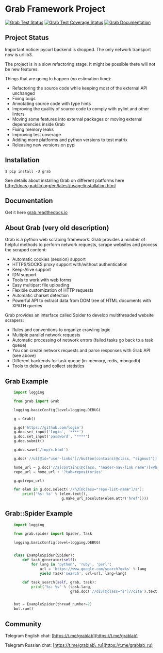 # Grab Framework Project

[![Grab Test Status](https://github.com/lorien/grab/workflows/test/badge.svg)](https://github.com/lorien/grab/actions/workflows/test.yml)
[![Grab Test Coverage Status](https://coveralls.io/repos/github/lorien/grab/badge.svg)](https://coveralls.io/github/lorien/grab)
[![Grab Documentation](https://readthedocs.org/projects/grab/badge/?version=latest)](https://grab.readthedocs.io/en/latest/)

## Project Status

Important notice: pycurl backend is dropped. The only network transport now is urllib3.

The project is in a slow refactoring stage. It might be possible there will not be new features.

Things that are going to happen (no estimation time):

* Refactoring the source code while keeping most of the external API unchanged
* Fixing bugs
* Annotating source code with type hints
* Improving the quality of source code to comply with pylint and other linters
* Moving some features into external packages or moving external dependencies inside Grab
* Fixing memory leaks
* Improving test coverage
* Adding more platforms and python versions to test matrix
* Releasing new versions on pypi


## Installation

```
$ pip install -U grab
```

See details about installing Grab on different platforms here http://docs.grablib.org/en/latest/usage/installation.html


## Documentation

Get it here [grab.readthedocs.io](https://grab.readthedocs.io/en/latest/)

## About Grab (very old description)

Grab is a python web scraping framework. Grab provides a number of helpful methods
to perform network requests, scrape websites and process the scraped content:

* Automatic cookies (session) support
* HTTPS/SOCKS proxy support with/without authentication
* Keep-Alive support
* IDN support
* Tools to work with web forms
* Easy multipart file uploading
* Flexible customization of HTTP requests
* Automatic charset detection
* Powerful API to extract data from DOM tree of HTML documents with XPATH queries

Grab provides an interface called Spider to develop multithreaded website scrapers:

* Rules and conventions to organize crawling logic
* Multiple parallel network requests
* Automatic processing of network errors (failed tasks go back to a task queue)
* You can create network requests and parse responses with Grab API (see above)
* Different backends for task queue (in-memory, redis, mongodb)
* Tools to debug and collect statistics


## Grab Example

```python
    import logging

    from grab import Grab

    logging.basicConfig(level=logging.DEBUG)

    g = Grab()

    g.go('https://github.com/login')
    g.doc.set_input('login', '****')
    g.doc.set_input('password', '****')
    g.doc.submit()

    g.doc.save('/tmp/x.html')

    g.doc('//ul[@id="user-links"]//button[contains(@class, "signout")]').assert_exists()

    home_url = g.doc('//a[contains(@class, "header-nav-link name")]/@href').text()
    repo_url = home_url + '?tab=repositories'

    g.go(repo_url)

    for elem in g.doc.select('//h3[@class="repo-list-name"]/a'):
        print('%s: %s' % (elem.text(),
                          g.make_url_absolute(elem.attr('href'))))
```


## Grab::Spider Example

```python
    import logging

    from grab.spider import Spider, Task

    logging.basicConfig(level=logging.DEBUG)


    class ExampleSpider(Spider):
        def task_generator(self):
            for lang in 'python', 'ruby', 'perl':
                url = 'https://www.google.com/search?q=%s' % lang
                yield Task('search', url=url, lang=lang)

        def task_search(self, grab, task):
            print('%s: %s' % (task.lang,
                              grab.doc('//div[@class="s"]//cite').text()))


    bot = ExampleSpider(thread_number=2)
    bot.run()
```


## Community

Telegram English chat: [https://t.me/grablab](https://t.me/grablab)

Telegram Russian chat: [https://t.me/grablab\_ru](https://t.me/grablab_ru)
